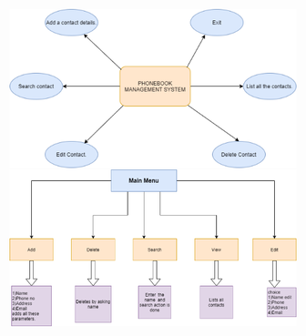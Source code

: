 ![screen](https://github.com/GoutamiJadhav/stepin-Phonebook-Management-System/blob/main/2_Architecture/High%20level%20diagram.png)
![screen](https://github.com/GoutamiJadhav/stepin-Phonebook-Management-System/blob/main/2_Architecture/Low%20level%20diagram.png)
